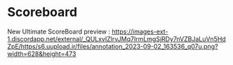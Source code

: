 # Scoreboard
New Ultimate ScoreBoard
preview : https://images-ext-1.discordapp.net/external/_QULxvIZlrvJMq7IrmLmgSjRDy7nVZBJaLuVn5HdZpE/https/s6.uupload.ir/files/annotation_2023-09-02_163536_q07u.png?width=628&height=473
